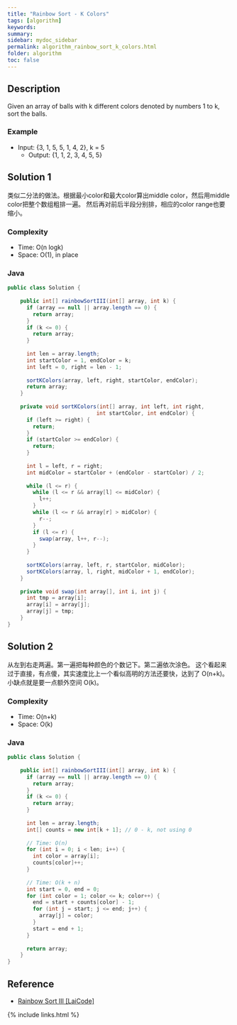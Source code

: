 ```yaml
---
title: "Rainbow Sort - K Colors"
tags: [algorithm]
keywords:
summary:
sidebar: mydoc_sidebar
permalink: algorithm_rainbow_sort_k_colors.html
folder: algorithm
toc: false
---
```


## Description
Given an array of balls with k different colors denoted by numbers 1 to k, sort the balls.

### Example
* Input: {3, 1, 5, 5, 1, 4, 2}, k = 5
  * Output: {1, 1, 2, 3, 4, 5, 5}

## Solution 1
类似二分法的做法。根据最小color和最大color算出middle color，然后用middle color把整个数组粗排一遍。
然后再对前后半段分别排，相应的color range也要缩小。

### Complexity
* Time: O(n logk)
* Space: O(1), in place

### Java
```java
public class Solution {
    
    public int[] rainbowSortIII(int[] array, int k) {
      if (array == null || array.length == 0) {
        return array;
      }
      if (k <= 0) {
        return array;
      }
      
      int len = array.length;
      int startColor = 1, endColor = k;
      int left = 0, right = len - 1;
      
      sortKColors(array, left, right, startColor, endColor);
      return array;
    }
    
    private void sortKColors(int[] array, int left, int right,
                            int startColor, int endColor) {
      if (left >= right) {
        return;
      }
      if (startColor >= endColor) {
        return;
      }
      
      int l = left, r = right;
      int midColor = startColor + (endColor - startColor) / 2;
      
      while (l <= r) {
        while (l <= r && array[l] <= midColor) {
          l++;
        }
        while (l <= r && array[r] > midColor) {
          r--;
        }
        if (l <= r) {
          swap(array, l++, r--);
        }
      }
      
      sortKColors(array, left, r, startColor, midColor);
      sortKColors(array, l, right, midColor + 1, endColor);
    }
    
    private void swap(int array[], int i, int j) {
      int tmp = array[i];
      array[i] = array[j];
      array[j] = tmp;
    }
}
```

## Solution 2
从左到右走两遍。第一遍把每种颜色的个数记下。第二遍依次涂色。
这个看起来过于直接，有点傻，其实速度比上一个看似高明的方法还要快，达到了 O(n+k)。
小缺点就是要一点额外空间 O(k)。

### Complexity
* Time: O(n+k)
* Space: O(k)

### Java
```java
public class Solution {
    
    public int[] rainbowSortIII(int[] array, int k) {
      if (array == null || array.length == 0) {
        return array;
      }
      if (k <= 0) {
        return array;
      }
      
      int len = array.length;
      int[] counts = new int[k + 1]; // 0 - k, not using 0
      
      // Time: O(n)
      for (int i = 0; i < len; i++) {
        int color = array[i];
        counts[color]++;
      }
      
      // Time: O(k + n)
      int start = 0, end = 0;
      for (int color = 1; color <= k; color++) {
        end = start + counts[color] - 1;
        for (int j = start; j <= end; j++) {
          array[j] = color;
        }
        start = end + 1;
      }
      
      return array;
    }
}
```

## Reference
* [Rainbow Sort III [LaiCode]](https://app.laicode.io/app/problem/400)

{% include links.html %}
